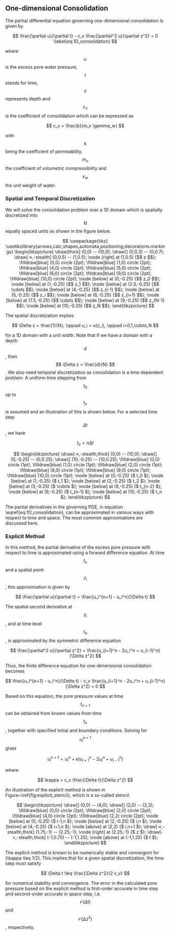 ## One-dimensional Consolidation

The partial differential equation governing one-dimensional consolidation is given by

$$
\frac{\partial u}{\partial t} - c_v \frac{\partial^2 u}{\partial z^2} = 0
\label{eq:1D_consolidation}
$$

where $$ u $$ is the excess pore water pressure, $$ t $$ stands for time, $$ z $$ represents depth and $$ c_v $$ is the coefficient of consolidation which can be expressed as

$$
c_v = \frac{k}{m_v \gamma_w}
$$

with $$ k $$ being the coefficient of permeability, $$ m_v $$ the coefficient of volumetric compressibility and $$ \gamma_w $$ the unit weight of water.

### Spatial and Temporal Discretization

We will solve the consolidation problem over a 1D domain which is spatially discretized into $$ N $$ equally spaced units as shown in the figure below.

$$
\usepackage{tikz}
\usetikzlibrary{arrows,calc,shapes,automata,positioning,decorations.markings}	
\begin{tikzpicture}
  \draw[thick] (0,0) -- (10,0);
  \draw[] (0,0.3) -- (0,0.7);
  \draw[->,-stealth] (0,0.5) -- (1,0.5);
  \node [right] at (1,0.5) {$$ z $$};
  \filldraw[blue] (0,0) circle (2pt);
  \filldraw[blue] (1,0) circle (2pt);
  \filldraw[blue] (4,0) circle (2pt);
  \filldraw[blue] (5,0) circle (2pt);
  \filldraw[blue] (6,0) circle (2pt);
  \filldraw[blue] (9,0) circle (2pt);
  \filldraw[blue] (10,0) circle (2pt);  
  \node [below] at (0,-0.25) {$$ z_0 $$};
  \node [below] at (1,-0.25) {$$ z_1 $$};
  \node [below] at (2.5,-0.25) {$$ \cdots $$};
  \node [below] at (4,-0.25) {$$ z_{i-1} $$};
  \node [below] at (5,-0.25) {$$ z_i $$};
  \node [below] at (6,-0.25) {$$ z_{i+1} $$};
  \node [below] at (7.5,-0.25) {$$ \cdots $$};
  \node [below] at (9,-0.25) {$$ z_{N-1} $$};
  \node [below] at (10,-0.25) {$$ z_N $$};
\end{tikzpicture}
$$

The spatial discretization implies

$$
\Delta z = \frac{1}{N}, \qquad u_i = u(z_i), \qquad i=0,1,\cdots,N 
$$

for a 1D domain with a unit width. Note that if we have a domain with a depth $$ d $$, then $$ \Delta z = \frac{d}{N} $$. We also need temporal discretization as consolidation is a time dependent problem. A uniform time stepping from $$ t_0 $$ up to $$ t_n $$ is assumed and an illustration of this is shown below. For a selected time step $$ \Delta t $$, we have

$$
t_n = n\Delta t
$$

$$
\begin{tikzpicture}
  \draw[->,-stealth,thick] (0,0) -- (10,0);
  \draw[] (0,-0.25) -- (0,0.25);
  \draw[] (10,-0.25) -- (10,0.25);
  \filldraw[blue] (0,0) circle (1pt);
  \filldraw[blue] (1,0) circle (1pt);
  \filldraw[blue] (2,0) circle (1pt);
  \filldraw[blue] (8,0) circle (1pt);
  \filldraw[blue] (9,0) circle (1pt);
  \filldraw[blue] (10,0) circle (1pt);
  \node [below] at (0,-0.25) {$ t_0 $};
  \node [below] at (1,-0.25) {$ t_1 $};
  \node [below] at (2,-0.25) {$ t_2 $};
  \node [below] at (5,-0.25) {$ \cdots $};
  \node [below] at (8,-0.25) {$ t_{n-2} $};
  \node [below] at (9,-0.25) {$ t_{n-1} $};		
  \node [below] at (10,-0.25) {$ t_n $};		
\end{tikzpicture}
$$

The partial derivatives in the governing PDE, in equation \eqref{eq:1D_consolidation}, can be approximated in various ways with respect to time and space. The most common approximations are discussed here.

### Explicit Method

In this method, the partial derivative of the excess pore pressure with respect to time is approximated using a forward difference equation. At time $$ t_n $$ and a spatial point $$ z_i $$, this approximation is given by

$$
\frac{\partial u}{\partial t} = \frac{u_i^{n+1} - u_i^n}{\Delta t}
$$

The spatial second derivative at $$ z_i $$, and at time level $$ t_n $$, is approximated by the symmetric difference equation

$$
\frac{\partial^2 u}{\partial z^2} = \frac{u_{i+1}^n - 2u_i^n + u_{i-1}^n}{\Delta z^2}
$$

Thus, the finite difference equation for one-dimensional consolidation becomes

$$
\frac{u_i^{n+1} - u_i^n}{\Delta t} - c_v \frac{u_{i+1}^n - 2u_i^n + u_{i-1}^n}{\Delta z^2} = 0
$$

Based on this equation, the pore pressure values at time $$ t_{n+1} $$ can be obtained from known values from time $$ t_n $$, together with specified initial and boundary conditions. Solving for $$ u_i^{n+1} $$ gives

$$
u_i^{n+1} = u_i^n + \kappa \left( u_{i+1}^n - 2u_i^n + u_{i-1}^n \right) 
$$

where 

$$
\kappa = c_v \frac{\Delta t}{\Delta z^2}
$$

An illustration of the explicit method is shown in Figure~\ref{fig:explicit_stencil}, which is a so-called *stencil*.

$$
\begin{tikzpicture}		
  \draw[] (0,0) -- (4,0);
  \draw[] (2,0) -- (2,2);
  \filldraw[blue] (0,0) circle (2pt);
  \filldraw[blue] (2,0) circle (2pt);
  \filldraw[blue] (4,0) circle (2pt);
  \filldraw[blue] (2,2) circle (2pt);		
  \node [below] at (0,-0.25) {$ i-1,n $};
  \node [below] at (2,-0.25) {$ i,n $};
  \node [below] at (4,-0.25) {$ i+1,n $};
  \node [above] at (2,2) {$ i,n+1 $};
  \draw[->,-stealth,thick] (1.75,-1) -- (2.25,-1);
  \node [right] at (2.25,-1) {$ z $};
  \draw[->,-stealth,thick] (-1,0.75) -- (-1,1.25);
  \node [above] at (-1,1.25) {$ t $};			
\end{tikzpicture}
$$

The explicit method is known to be numerically stable and convergent for \(\kappa \leq 1/2\). This implies that for a given spatial
discretization, the time step must satisfy

$$
\Delta t \leq \frac{\Delta z^2}{2 c_v}
$$

for numerical stability and convergence. The error in the calculated pore pressure based on the explicit method is first-order accurate in time step and second-order accurate in space step, i.e. $$\mathcal{O}(\Delta t)$$ and $$\mathcal{O}(\Delta z^2)$$, respectively.
